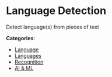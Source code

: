# Language Detection


Detect language(s) from pieces of text



**Categories**:
- [Language](https://github.com/apis-list/apis-list#language)
- [Languages](https://github.com/apis-list/apis-list#languages)
- [Recognition](https://github.com/apis-list/apis-list#recognition)
- [AI & ML](https://github.com/apis-list/apis-list#ai-and-ml)







